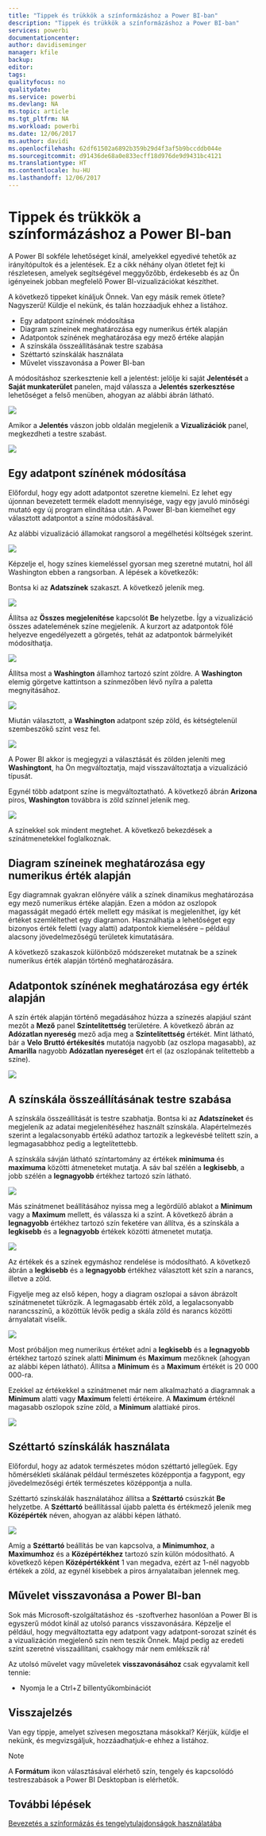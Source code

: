 ```yaml
---
title: "Tippek és trükkök a színformázáshoz a Power BI-ban"
description: "Tippek és trükkök a színformázáshoz a Power BI-ban"
services: powerbi
documentationcenter: 
author: davidiseminger
manager: kfile
backup: 
editor: 
tags: 
qualityfocus: no
qualitydate: 
ms.service: powerbi
ms.devlang: NA
ms.topic: article
ms.tgt_pltfrm: NA
ms.workload: powerbi
ms.date: 12/06/2017
ms.author: davidi
ms.openlocfilehash: 62df61502a6892b359b29d4f3af5b9bccddb044e
ms.sourcegitcommit: d91436de68a0e833ecff18d976de9d9431bc4121
ms.translationtype: HT
ms.contentlocale: hu-HU
ms.lasthandoff: 12/06/2017
---
```

# <a name="tips-and-tricks-for-color-formatting-in-power-bi"></a>Tippek és trükkök a színformázáshoz a Power BI-ban
A Power BI sokféle lehetőséget kínál, amelyekkel egyedivé tehetők az irányítópultok és a jelentések. Ez a cikk néhány olyan ötletet fejt ki részletesen, amelyek segítségével meggyőzőbb, érdekesebb és az Ön igényeinek jobban megfelelő Power BI-vizualizációkat készíthet.

A következő tippeket kínáljuk Önnek. Van egy másik remek ötlete? Nagyszerű! Küldje el nekünk, és talán hozzáadjuk ehhez a listához.

* Egy adatpont színének módosítása
* Diagram színeinek meghatározása egy numerikus érték alapján
* Adatpontok színének meghatározása egy mező értéke alapján
* A színskála összeállításának testre szabása
* Széttartó színskálák használata
* Művelet visszavonása a Power BI-ban

A módosításhoz szerkesztenie kell a jelentést: jelölje ki saját **Jelentését** a **Saját munkaterület** panelen, majd válassza a **Jelentés szerkesztése** lehetőséget a felső menüben, ahogyan az alábbi ábrán látható.

![](media/service-tips-and-tricks-for-color-formatting/tipstrickscolor_1.png)

Amikor a **Jelentés** vászon jobb oldalán megjelenik a **Vizualizációk** panel, megkezdheti a testre szabást.

![](media/service-tips-and-tricks-for-color-formatting/tipstrickscolor_2.png)

## <a name="change-the-color-of-a-single-data-point"></a>Egy adatpont színének módosítása
Előfordul, hogy egy adott adatpontot szeretne kiemelni. Ez lehet egy újonnan bevezetett termék eladott mennyisége, vagy egy javuló minőségi mutató egy új program elindítása után. A Power BI-ban kiemelhet egy választott adatpontot a színe módosításával.

Az alábbi vizualizáció államokat rangsorol a megélhetési költségek szerint. 

![](media/service-tips-and-tricks-for-color-formatting/tipstrickscolor_3.png)

Képzelje el, hogy színes kiemeléssel gyorsan meg szeretné mutatni, hol áll Washington ebben a rangsorban. A lépések a következők:

Bontsa ki az **Adatszínek** szakaszt. A következő jelenik meg.

![](media/service-tips-and-tricks-for-color-formatting/tipstrickscolor_4.png)

Állítsa az **Összes megjelenítése** kapcsolót **Be** helyzetbe. Így a vizualizáció összes adatelemének színe megjelenik. A kurzort az adatpontok fölé helyezve engedélyezett a görgetés, tehát az adatpontok bármelyikét módosíthatja.

![](media/service-tips-and-tricks-for-color-formatting/tipstrickscolor_5.png)

Állítsa most a **Washington** államhoz tartozó színt zöldre. A **Washington** elemig görgetve kattintson a színmezőben lévő nyílra a paletta megnyitásához.

![](media/service-tips-and-tricks-for-color-formatting/tipstrickscolor_6.png)

Miután választott, a **Washington** adatpont szép zöld, és kétségtelenül szembeszökő színt vesz fel.

![](media/service-tips-and-tricks-for-color-formatting/tipstrickscolor_7.png)

A Power BI akkor is megjegyzi a választását és zölden jeleníti meg **Washingtont**, ha Ön megváltoztatja, majd visszaváltoztatja a vizualizáció típusát.

Egynél több adatpont színe is megváltoztatható. A következő ábrán **Arizona** piros, **Washington** továbbra is zöld színnel jelenik meg.

![](media/service-tips-and-tricks-for-color-formatting/tipstrickscolor_8.png)

A színekkel sok mindent megtehet. A következő bekezdések a színátmenetekkel foglalkoznak.

## <a name="base-the-colors-of-a-chart-on-a-numeric-value"></a>Diagram színeinek meghatározása egy numerikus érték alapján
Egy diagramnak gyakran előnyére válik a színek dinamikus meghatározása egy mező numerikus értéke alapján. Ezen a módon az oszlopok magasságát megadó érték mellett egy másikat is megjeleníthet, így két értéket szemléltethet egy diagramon. Használhatja a lehetőséget egy bizonyos érték feletti (vagy alatti) adatpontok kiemelésére – például alacsony jövedelmezőségű területek kimutatására.

A következő szakaszok különböző módszereket mutatnak be a színek numerikus érték alapján történő meghatározására.

## <a name="base-the-color-of-data-points-on-a-value"></a>Adatpontok színének meghatározása egy érték alapján
A szín érték alapján történő megadásához húzza a színezés alapjául szánt mezőt a **Mező** panel **Színtelítettség** területére. A következő ábrán az **Adózatlan nyereség** mező adja meg a **Színtelítettség** értékét. Mint látható, bár a **Velo** **Bruttó értékesítés** mutatója nagyobb (az oszlopa magasabb), az **Amarilla** nagyobb **Adózatlan nyereséget** ért el (az oszlopának telítettebb a színe).

![](media/service-tips-and-tricks-for-color-formatting/tipstrickscolor_9.png)

## <a name="customize-the-colors-used-in-the-color-scale"></a>A színskála összeállításának testre szabása
A színskála összeállítását is testre szabhatja. Bontsa ki az **Adatszíneket** és megjelenik az adatai megjelenítéséhez használt színskála. Alapértelmezés szerint a legalacsonyabb értékű adathoz tartozik a legkevésbé telített szín, a legmagasabbhoz pedig a legtelítettebb.

A színskála sávján látható színtartomány az értékek **minimuma** és **maximuma** közötti átmeneteket mutatja. A sáv bal szélén a **legkisebb**, a jobb szélén a **legnagyobb** értékhez tartozó szín látható.

![](media/service-tips-and-tricks-for-color-formatting/tipstrickscolor_10.png)

Más színátmenet beállításához nyissa meg a legördülő ablakot a **Minimum** vagy a **Maximum** mellett, és válassza ki a színt. A következő ábrán a **legnagyobb** értékhez tartozó szín feketére van állítva, és a színskála a **legkisebb** és a **legnagyobb** értékek közötti átmenetet mutatja.

![](media/service-tips-and-tricks-for-color-formatting/tipstrickscolor_11.png)

Az értékek és a színek egymáshoz rendelése is módosítható. A következő ábrán a **legkisebb** és a **legnagyobb** értékhez választott két szín a narancs, illetve a zöld.

Figyelje meg az első képen, hogy a diagram oszlopai a sávon ábrázolt színátmenetet tükrözik. A legmagasabb érték zöld, a legalacsonyabb narancsszínű, a közöttük lévők pedig a skála zöld és narancs közötti árnyalatait viselik.

![](media/service-tips-and-tricks-for-color-formatting/tipstrickscolor_12.png)

Most próbáljon meg numerikus értéket adni a **legkisebb** és a **legnagyobb** értékhez tartozó színek alatti **Minimum** és **Maximum** mezőknek (ahogyan az alábbi képen látható). Állítsa a **Minimum** és a **Maximum** értékét is 20 000 000-ra.

Ezekkel az értékekkel a színátmenet már nem alkalmazható a diagramnak a **Minimum** alatti vagy **Maximum** feletti értékeire. A **Maximum** értéknél magasabb oszlopok színe zöld, a **Minimum** alattiaké piros.

![](media/service-tips-and-tricks-for-color-formatting/tipstrickscolor_13.png)

## <a name="use-diverging-color-scales"></a>Széttartó színskálák használata
Előfordul, hogy az adatok természetes módon széttartó jellegűek. Egy hőmérsékleti skálának például természetes középpontja a fagypont, egy jövedelmezőségi érték természetes középpontja a nulla.

Széttartó színskálák használatához állítsa a **Széttartó** csúszkát **Be** helyzetbe. A **Széttartó** beállítással újabb paletta és értékmező jelenik meg **Középérték** néven, ahogyan az alábbi képen látható.

![](media/service-tips-and-tricks-for-color-formatting/tipstrickscolor_14.png)

Amíg a **Széttartó** beállítás be van kapcsolva, a **Minimumhoz**, a **Maximumhoz** és a **Középértékhez** tartozó szín külön módosítható. A következő képen **Középértékként** 1 van megadva, ezért az 1-nél nagyobb értékek a zöld, az egynél kisebbek a piros árnyalataiban jelennek meg.

## <a name="how-to-undo-in-power-bi"></a>Művelet visszavonása a Power BI-ban
Sok más Microsoft-szolgáltatáshoz és -szoftverhez hasonlóan a Power BI is egyszerű módot kínál az utolsó parancs visszavonására. Képzelje el például, hogy megváltoztatta egy adatpont vagy adatpont-sorozat színét és a vizualizáción megjelenő szín nem teszik Önnek. Majd pedig az eredeti színt szeretné visszaállítani, csakhogy már nem emlékszik rá!

Az utolsó művelet vagy műveletek **visszavonásához** csak egyvalamit kell tennie:

- Nyomja le a Ctrl+Z billentyűkombinációt

## <a name="feedback"></a>Visszajelzés
Van egy tippje, amelyet szívesen megosztana másokkal? Kérjük, küldje el nekünk, és megvizsgáljuk, hozzáadhatjuk-e ehhez a listához.

>[!NOTE]
>A **Formátum** ikon választásával elérhető szín, tengely és kapcsolódó testreszabások a Power BI Desktopban is elérhetők.

## <a name="next-steps"></a>További lépések
[Bevezetés a színformázás és tengelytulajdonságok használatába](service-getting-started-with-color-formatting-and-axis-properties.md)

